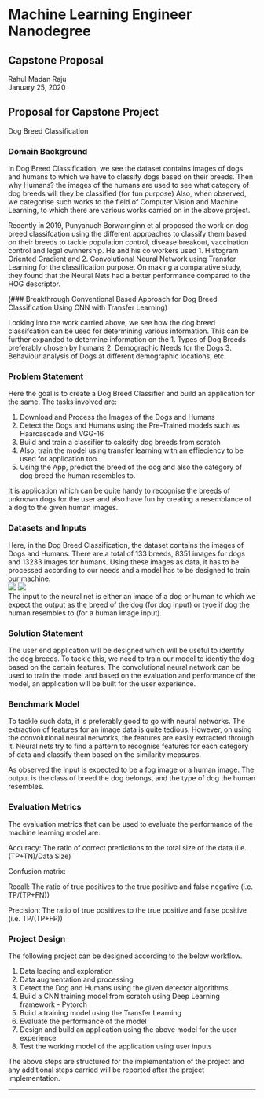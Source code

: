 # Machine Learning Engineer Nanodegree
## Capstone Proposal
Rahul Madan Raju  
January 25, 2020

## Proposal for Capstone Project
Dog Breed Classification

### Domain Background

In Dog Breed Classification, we see the dataset contains images of dogs and humans to which we have to classify dogs based on their breeds. Then why Humans? the images of the humans are used to see what category of dog breeds will they be classified (for fun purpose)
Also, when observed, we categorise such works to the field of Computer Vision and Machine Learning, to which there are various works carried on in the above project. 

Recently in 2019, Punyanuch Borwarnginn et al proposed the work on dog breed classifcation using the different approaches to classify them based on their breeds to tackle population control, disease breakout, vaccination control and legal ownnership. He and his co workers used 1. Histogram Oriented Gradient and 2. Convolutional Neural Network using Transfer Learning for the classification purpose. On making a comparative study, they found that the Neural Nets had a better performance compared to the HOG descriptor. 

(### Breakthrough Conventional Based Approach for Dog Breed Classification Using CNN with Transfer Learning)

Looking into the work carried above, we see how the dog breed classifcation can be used for determining various information. This can be further expanded to determine information on the 1. Types of Dog Breeds preferably chosen by humans 2. Demographic Needs for the Dogs 3. Behaviour analysis of Dogs at different demographic locations, etc.


### Problem Statement

Here the goal is to create a Dog Breed Classifier and build an application for the same. The tasks involved are:
1. Download and Process the Images of the Dogs and Humans
2. Detect the Dogs and Humans using the Pre-Trained models such as Haarcascade and VGG-16
3. Build and train a classifier to calssify dog breeds from scratch
4. Also, train the model using transfer learning with an effieciency to be used for application too.
5. Using the App, predict the breed of the dog and also the category of dog breed the human resembles to.

It is application which can be quite handy to recognise the breeds of unknown dogs for the user and also have fun by creating a resemblance of a dog to the given human images.

### Datasets and Inputs

Here, in the Dog Breed Classification, the dataset contains the images of Dogs and Humans. There are a total of 133 breeds, 8351 images for dogs and 13233 images for humans. Using these images as data, it has to be processed according to our needs and a model has to be designed to train our machine. 
<br>
<img src="https://github.com/rahulmadanraju/Machine-Learning-Engineer-Udacity/blob/master/Capstone_Project/Images/Beagle_01197.jpg" />
<img src="https://github.com/rahulmadanraju/Machine-Learning-Engineer-Udacity/blob/master/Capstone_Project/Images/Alaskan_malamute_00330.jpg" />
<br>
The input to the neural net is either an image of a dog or human to which we expect the output as the breed of the dog (for dog input) or tyoe if dog the human resembles to (for a human image input). 

### Solution Statement

The user end application will be designed which will be useful to identify the dog breeds. To tackle this, we need tp train our model to identiy the dog based on the certain features. The convolutional neural network can be used to train the model and based on the evaluation and performance of the model, an application will be built for the user experience.

### Benchmark Model

To tackle such data, it is preferably good to go with neural networks. The extraction of features for an image data is quite tedious. However, on using the convolutional neural networks, the features are easily extracted through it. Neural nets try to find a pattern to recognise features for each category of data and classify them based on the similarity measures.

As observed the input is expected to be a fog image or a human image. The output is the class of breed the dog belongs, and the type of dog the human resembles.

### Evaluation Metrics

The evaluation metrics that can be used to evaluate the performance of the machine learning model are:

Accuracy: The ratio of correct predictions to the total size of the data (i.e. (TP+TN)/Data Size)

Confusion matrix:

Recall: The ratio of true positives to the true positive and false negative (i.e. TP/(TP+FN))

Precision: The ratio of true positives to the true positive and false positive (i.e. TP/(TP+FP))


### Project Design
The following project can be designed according to the below workflow.

1. Data loading and exploration
2. Data augmentation and processing
3. Detect the Dog and Humans using the given detector algorithms
4. Build a CNN training model from scratch using Deep Learning framework - Pytorch
5. Build a training model using the Transfer Learning
6. Evaluate the performance of the model
7. Design and build an application using the above model for the user experience
8. Test the working model of the application using user inputs

The above steps are structured for the implementation of the project and any additional steps carried will be reported after the project implementation.

-----
